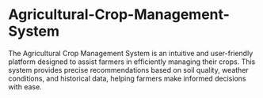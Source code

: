 # Agricultural-Crop-Management-System
The Agricultural Crop Management System is an intuitive and user-friendly platform designed to assist farmers in efficiently managing their crops. This system provides precise recommendations based on soil quality, weather conditions, and historical data, helping farmers make informed decisions with ease.
